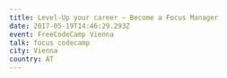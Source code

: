 ```yaml
---
title: Level-Up your career – Become a Focus Manager
date: 2017-05-19T14:46:29.293Z
event: FreeCodeCamp Vienna
talk: focus codecamp
city: Vienna
country: AT
---
```


